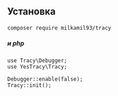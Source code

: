 ## Установка
```
composer require milkamil93/tracy
```
##### и php
```
use Tracy\Debugger;
use YesTracy\Tracy;

Debugger::enable(false);
Tracy::init();
```